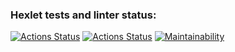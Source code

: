 ### Hexlet tests and linter status:
[![Actions Status](https://github.com/elisad5791/frontend-project-lvl3/workflows/hexlet-check/badge.svg)](https://github.com/elisad5791/frontend-project-lvl3/actions)
[![Actions Status](https://github.com/elisad5791/frontend-project-lvl3/actions/workflows/main.yml/badge.svg)](https://github.com/elisad5791/frontend-project-lvl3/actions//workflows/main.yml)
[![Maintainability](https://api.codeclimate.com/v1/badges/8a188255b93a2cf62428/maintainability)](https://codeclimate.com/github/elisad5791/frontend-project-lvl3/maintainability)

